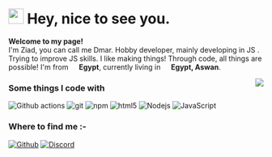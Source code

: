 <h1><img src="https://emojis.slackmojis.com/emojis/images/1531849430/4246/blob-sunglasses.gif?1531849430" width="30"/> Hey, nice to see you.</h1>

<p><b>Welcome to my page!</b> </br> I'm Ziad, you can call me Dmar. Hobby developer, mainly developing in JS . Trying to improve JS skills. I like making things! Through code, all things are possible! I'm from <img src="https://image.flaticon.com/icons/svg/323/323324.svg" width="13"/> <b>Egypt</b>, currently living in <img src="https://image.flaticon.com/icons/svg/190/190471.svg" width="13"/> <b>Egypt, Aswan</b>. </p>

<img align="right" src="https://github-readme-stats.vercel.app/api?username=MeDmar950&show_icons=true&icon_color=805AD5&text_color=718096&bg_color=ffffff&hide_title=true" />

<h3>Some things I code with</h3>
<p>
  <img alt="Github actions" src="https://img.shields.io/badge/-Github_Actions-2088FF?style=flat-square&logo=github-actions&logoColor=white" />

  <img alt="git" src="https://img.shields.io/badge/-Git-F05032?style=flat-square&logo=git&logoColor=white" />

  <img alt="npm" src="https://img.shields.io/badge/-NPM-CB3837?style=flat-square&logo=npm&logoColor=white" />

  <img alt="html5" src="https://img.shields.io/badge/-HTML5-E34F26?style=flat-square&logo=html5&logoColor=white" />
  
  <img alt="Nodejs" src="https://img.shields.io/badge/-Nodejs-43853d?style=flat-square&logo=Node.js&logoColor=white" />
  <img alt="JavaScript" src="https://img.shields.io/badge/-JavaScript-43853d?style=flat-square&logo=Node.js&logoColor=white" />

</p>
<h3>Where to find me :-</h3>
<p>
<a href="https://github.com/MeDmar950" target="_blank"><img alt="Github" src="https://img.shields.io/badge/GitHub-%2312100E.svg?style=for-the-badge&logo=Github&logoColor=white" /></a>
<a href="https://discord.com/users/599351862692544532" target="_blank"><img alt="Discord" src="https://img.shields.io/badge/-Discord-7289DA?style=for-the-badge&logo=discord&logoColor=white" /></a>

</p>
